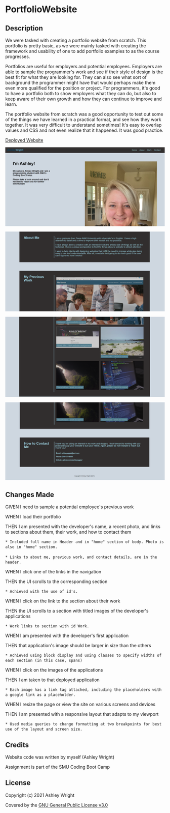 # PortfolioWebsite

## Description

We were tasked with creating a portfolio website from scratch. This portfolio is pretty basic, as we were mainly tasked with creating the framework and usability of one to add portfolio examples to as the course progresses.

Portfolios are useful for employers and potential employees. Employers are able to sample the programmer's work and see if their style of design is the best fit for what they are looking for. They can also see what sort of background the programmer might have that would perhaps make them even more qualified for the position or project. For programmers, it's good to have a portfolio both to show employers what they can do, but also to keep aware of their own growth and how they can continue to improve and learn.

The portfolio website from scratch was a good opportunity to test out some of the things we have learned in a practical format, and see how they work together. It was very difficult to understand sometimes! It's easy to overlap values and CSS and not even realize that it happened. It was good practice.

[Deployed Website](https://ashleyaggie.github.io/PortfolioWebsite/)

![Top picture of website](/Assets/Images/websiteTop.png)

![Middle picture of website](/Assets/Images/websiteMid.png)

![Second middle picture of website](/Assets/Images/websiteMid2.png)

![Bottom picture of website](/Assets/Images/websiteBottom.png)

## Changes Made

GIVEN I need to sample a potential employee's previous work

WHEN I load their portfolio

THEN I am presented with the developer's name, a recent photo, and links to sections about them, their work, and how to contact them

    * Included full name in Header and in "home" section of body. Photo is also in "home" section.
    
    * Links to about me, previous work, and contact details, are in the header.

WHEN I click one of the links in the navigation

THEN the UI scrolls to the corresponding section

    * Achieved with the use of id's.

WHEN I click on the link to the section about their work

THEN the UI scrolls to a section with titled images of the developer's applications

    * Work links to section with id Work.

WHEN I am presented with the developer's first application

THEN that application's image should be larger in size than the others

    * Achieved using block display and using classes to specify widths of each section (in this case, spans)

WHEN I click on the images of the applications

THEN I am taken to that deployed application

    * Each image has a link tag attached, including the placeholders with a google link as a placeholder.

WHEN I resize the page or view the site on various screens and devices

THEN I am presented with a responsive layout that adapts to my viewport

    * Used media queries to change formatting at two breakpoints for best use of the layout and screen size.

## Credits

Website code was written by myself (Ashley Wright)

Assignment is part of the SMU Coding Boot Camp

## License

Copyright (c) 2021 Ashley Wright

Covered by the [GNU General Public License v3.0](https://choosealicense.com/licenses/gpl-3.0/)